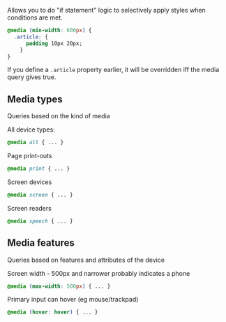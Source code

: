 Allows you to do "if statement" logic to selectively apply styles when conditions are met.

```css
@media (min-width: 600px) {
  .article: {
	  padding 10px 20px;
	}
}
```

If you define a `.article` property earlier, it will be overridden iff the media query gives true.

## Media types

Queries based on the kind of media

All device types:
```css
@media all { ... }
```

Page print-outs
```css
@media print { ... }
```

Screen devices
```css
@media screen { ... }
```

Screen readers
```css
@media speech { ... }
```

## Media features

Queries based on features and attributes of the device

Screen width - 500px and narrower probably indicates a phone
```css
@media (max-width: 500px) { ... }
```

Primary input can hover (eg mouse/trackpad)
```css
@media (hover: hover) { ... }
```
